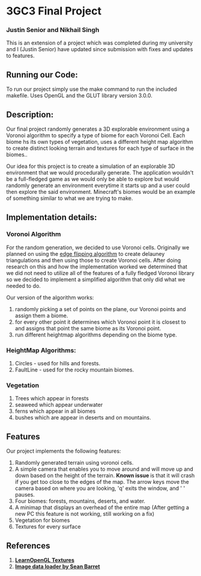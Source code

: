 # 3GC3 Final Project
### Justin Senior and Nikhail Singh

This is an extension of a project which was completed during my university and I (Justin Senior) have updated since submission with fixes and updates to features.

## Running our Code:
To run our project simply use the make command to run the included makefile.
Uses OpenGL and the GLUT library version 3.0.0.


## Description:
Our final project randomly generates a 3D explorable environment using a Voronoi algorithm to specify a type of biome for each Voronoi Cell. Each biome hs its own types of vegetation,
uses a different height map algorithm to create distinct looking terrain and textures for each type of surface in the biomes..

Our idea for this project is to create a simulation of an explorable 3D environment that we would procedurally generate.
The application wouldn't be a full-fledged game as we would only be able to explore but would randomly generate an environment everytime it starts up and a user could then explore the said environment. Minecraft's biomes would be an example of something similar to what we are trying to make.

## Implementation details:

### Voronoi Algorithm
For the random generation, we decided to use Voronoi cells. Originally we planned on using the [edge flipping algorithm](https://www.cise.ufl.edu/~ungor/delaunay/delaunay/node5.html) to create delauney triangulations and then using those to create Voronoi cells.
After doing research on this and how the implementation worked we determined that we did not need to utilize all of the features of a fully fledged Voronoi library so we decided to implement a simplified algorithm that only did what we needed to do.

Our version of the algorithm works:
1. randomly picking a set of points on the plane, our Voronoi points and assign them a biome.
2. for every other point it determines which Voronoi point it is closest to and assigns that point the same biome as its Voronoi point.
3. run different heightmap algorithms depending on the biome type.

### HeightMap Algorithms:
1. Circles - used for hills and forests.
2. FaultLine - used for the rocky mountain biomes.

### Vegetation
1. Trees which appear in forests
2. seaweed which appear underwater
3. ferns which appear in all biomes
4. bushes which are appear in deserts and on mountains.

## Features
Our project implements the following features:
1. Randomly generated terrain using voronoi cells.
2. A  simple camera that enables you to move around and will move up and down based on the height of the terrain. <strong> Known issue </strong> is that it will crash if you get too close to the edges of the map. The arrow keys move the camera based on where you are looking, 'q' exits the window, and ' ' pauses.
3. Four biomes: forests, mountains, deserts, and water.
4. A minimap that displays an overhead of the entire map (After getting a new PC this feature is not working, still working on a fix)
5. Vegetation for biomes
6. Textures for every surface

## References
1. **[LearnOpenGL Textures](https://learnopengl.com/Getting-started/Textures)**
2. **[Image data loader by Sean Barret](https://github.com/nothings/stb)**
